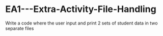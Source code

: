 # EA1---Extra-Activity-File-Handling
Write a code where the user input and print 2 sets of student data in two separate files
